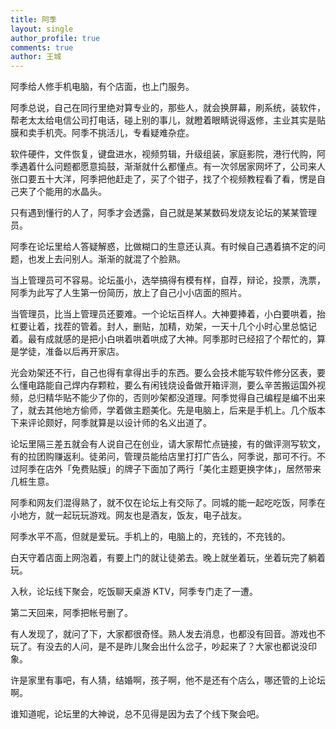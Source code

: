```yaml
---
title: 阿季
layout: single
author_profile: true
comments: true
author: 王城
---
```


阿季给人修手机电脑，有个店面，也上门服务。

阿季总说，自己在同行里绝对算专业的，那些人，就会换屏幕，刷系统，装软件，帮老太太给电信公司打电话，碰上别的事儿，就瞪着眼睛说得返修，主业其实是贴膜和卖手机壳。阿季不挑活儿，专看疑难杂症。

软件硬件，文件恢复，键盘进水，视频剪辑，升级组装，家庭影院，港行代购，阿季遇着什么问题都愿意捣鼓，渐渐就什么都懂点。有一次邻居家网坏了，公司来人张口要五十大洋，阿季把他赶走了，买了个钳子，找了个视频教程看了看，愣是自己夹了个能用的水晶头。

只有遇到懂行的人了，阿季才会透露，自己就是某某数码发烧友论坛的某某管理员。

阿季在论坛里给人答疑解惑，比做糊口的生意还认真。有时候自己遇着搞不定的问题，也发上去问别人。渐渐的就混了个脸熟。

当上管理员可不容易。论坛虽小，选举搞得有模有样，自荐，辩论，投票，洗票，阿季为此写了人生第一份简历，放上了自己小小店面的照片。

当管理员，比当上管理员还要难。一个论坛百样人。大神要捧着，小白要哄着，抬杠要让着，找茬的管着。封人，删贴，加精，劝架，一天十几个小时心里总惦记着。最有成就感的是把小白哄着哄着哄成了大神。阿季那时已经招了个帮忙的，算是学徒，准备以后再开家店。

光会劝架还不行，自己也得有拿得出手的东西。要么会技术能写软件修分区表，要么懂电路能自己焊内存颗粒，要么有闲钱烧设备做开箱评测，要么辛苦搬运国外视频，总归精华贴不能少了你的，否则吵架都没道理。阿季觉得自己编程是编不出来了，就去其他地方偷师，学着做主题美化。先是电脑上，后来是手机上。几个版本下来评论颇好，阿季就算是以设计师的名义出道了。

论坛里隔三差五就会有人说自己在创业，请大家帮忙点链接，有的做评测写软文，有的拉团购赚返利。徒弟问，管理员能给店里打打广告么，阿季说，那可不行。不过阿季在店外「免费贴膜」的牌子下面加了两行「美化主题更换字体」，居然带来几桩生意。

阿季和网友们混得熟了，就不仅在论坛上有交际了。同城的能一起吃吃饭，阿季在小地方，就一起玩玩游戏。网友也是酒友，饭友，电子战友。

阿季水平不高，但就是爱玩。手机上的，电脑上的，充钱的，不充钱的。

白天守着店面上网泡着，有要上门的就让徒弟去。晚上就坐着玩，坐着玩完了躺着玩。

入秋，论坛线下聚会，吃饭聊天桌游 KTV，阿季专门走了一遭。

第二天回来，阿季把帐号删了。

有人发现了，就问了下，大家都很奇怪。熟人发去消息，也都没有回音。游戏也不玩了。有没去的人问，是不是昨儿聚会出什么岔子，吵起来了？大家也都说没印象。

许是家里有事吧，有人猜，结婚啊，孩子啊，他不是还有个店么，哪还管的上论坛啊。

谁知道呢，论坛里的大神说，总不见得是因为去了个线下聚会吧。